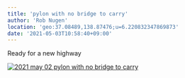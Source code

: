 ```yaml
---
title: 'pylon with no bridge to carry'
author: 'Rob Nugen'
location: 'geo:37.08489,138.87476;u=6.220832347869873'
date: '2021-05-03T10:58:40+09:00'
---
```



Ready for a new highway

[![2021 may 02 pylon with no bridge to carry](//b.robnugen.com/quests/walk-to-niigata/2021/en_route/day-18/thumbs/2021_may_02_pylon_with_no_bridge_to_carry.jpeg)](//b.robnugen.com/quests/walk-to-niigata/2021/en_route/day-18/2021_may_02_pylon_with_no_bridge_to_carry.jpeg) 
